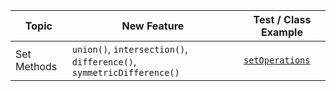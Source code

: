 | Topic       | New Feature                                                          | Test / Class Example                         |
|-------------|----------------------------------------------------------------------|----------------------------------------------|
| Set Methods | `union()`, `intersection()`, `difference()`, `symmetricDifference()` | [`setOperations`](features/setOperations.js) |
